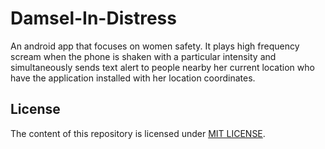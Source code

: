 # Damsel-In-Distress
An android app that focuses on women safety. It plays high frequency scream when the phone is shaken with a particular intensity and simultaneously sends text alert to people nearby her current location who have the application installed with her location coordinates.

## License
The content of this repository is licensed under [MIT LICENSE](LICENSE).
